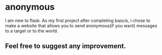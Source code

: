 # anonymous
I am new to flask. As my first project after completing bascis, i chose to make a website that allows you to send anonymous(if you want) messages to a target or to the world.
## Feel free to suggest any improvement.
